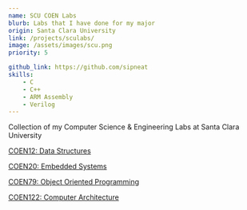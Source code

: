 ```yaml
---
name: SCU COEN Labs
blurb: Labs that I have done for my major
origin: Santa Clara University
link: /projects/sculabs/
image: /assets/images/scu.png
priority: 5

github_link: https://github.com/sipneat
skills:
    - C
    - C++
    - ARM Assembly
    - Verilog
---
```


Collection of my Computer Science & Engineering Labs at Santa Clara University

[COEN12: Data Structures](https://github.com/sipneat)

[COEN20: Embedded Systems](https://github.com/sipneat)

[COEN79: Object Oriented Programming](https://github.com/sipneat)

[COEN122: Computer Architecture](https://github.com/sipneat)
